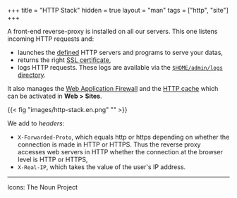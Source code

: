 +++
title = "HTTP Stack"
hidden = true
layout = "man"
tags = ["http", "site"]
+++

A front-end reverse-proxy is installed on all our servers. This one listens incoming HTTP requests and:

- launches the [defined](sites/add-a-site) HTTP servers and programs to serve your datas,
- returns the right [SSL certificate](security/ssl-tls/certificates-priorities),
- logs HTTP requests. These logs are available via the [`$HOME/admin/logs` directory](remote-access/admin-directory#logs).

It also manages the [Web Application Firewall](sites/waf) and the [HTTP cache](http-cache) which can be activated in **Web > Sites**.

{{< fig "images/http-stack.en.png" "" >}}

 We add to *headers*:
 
- `X-Forwarded-Proto`, which equals http or https depending on whether the connection is made in HTTP or HTTPS. Thus the reverse proxy accesses web servers in HTTP whether the connection at the browser level is HTTP or HTTPS,
- `X-Real-IP`,  which takes the value of the user's IP address.

---
Icons: The Noun Project
